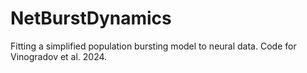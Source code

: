 # NetBurstDynamics
Fitting a simplified population bursting model to neural data. Code for Vinogradov et al. 2024. 
